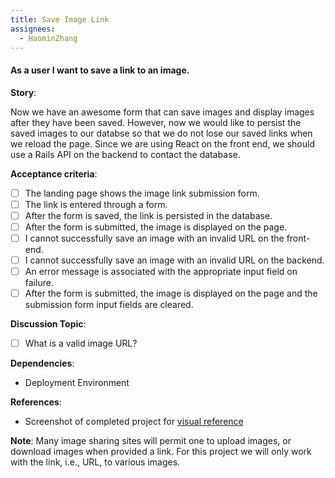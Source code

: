 ```yaml
---
title: Save Image Link
assignees:
  - HaominZhang
---
```


#### As a user I want to save a link to an image.

__Story__:

Now we have an awesome form that can save images and display images after they have been saved. However, now we would 
like to persist the saved images to our databse so that we do not lose our saved links when we reload the page. Since we are using React 
on the front end, we should use a Rails API on the backend to contact the database.

__Acceptance criteria__:
- [ ] The landing page shows the image link submission form.
- [ ] The link is entered through a form.
- [ ] After the form is saved, the link is persisted in the database.
- [ ] After the form is submitted, the image is displayed on the page.
- [ ] I cannot successfully save an image with an invalid URL on the front-end.
- [ ] I cannot successfully save an image with an invalid URL on the backend.
- [ ] An error message is associated with the appropriate input field on
  failure.
- [ ] After the form is submitted, the image is displayed on the page and the submission form input fields are cleared.

__Discussion Topic__:
- [ ] What is a valid image URL?

__Dependencies__:
- Deployment Environment

__References__:
* Screenshot of completed project for <a href="../images/completed-screenshot.png" style="border:0;" target="_blank">visual reference</a>

__Note__: Many image sharing sites will permit one to upload images, or
download images when provided a link. For this project we will only work with
the link, i.e., URL, to various images.
